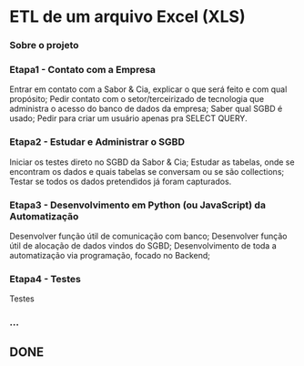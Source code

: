 # ETL de um arquivo Excel (XLS)

### Sobre o projeto

### Etapa1 - Contato com a Empresa

Entrar em contato com a Sabor & Cia, explicar o que será feito e com qual propósito;
Pedir contato com o setor/terceirizado de tecnologia que administra o acesso do banco de dados da empresa;
Saber qual SGBD é usado;
Pedir para criar um usuário apenas pra SELECT QUERY.

### Etapa2 - Estudar e Administrar o SGBD
Iniciar os testes direto no SGBD da Sabor & Cia;
Estudar as tabelas, onde se encontram os dados e quais tabelas se conversam ou se são collections;
Testar se todos os dados pretendidos já foram capturados.

### Etapa3 - Desenvolvimento em Python (ou JavaScript) da Automatização
Desenvolver função útil de comunicação com banco;
Desenvolver função útil de alocação de dados vindos do SGBD;
Desenvolvimento de toda a automatização via programação, focado no Backend;

### Etapa4 - Testes
Testes

### ...

## DONE

